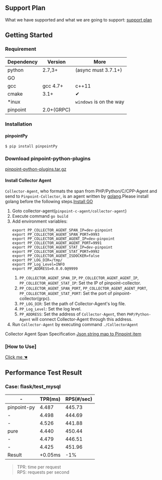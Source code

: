 ﻿## Support Plan
What we have supported and what we are going to support: [support plan](SupportPlan.md)

## Getting Started

### Requirement

Dependency| Version| More
---|----|---
python |2.7,3+ | (async must 3.7.1+)
GO | | 
gcc|gcc 4.7+| c++11
cmake| 3.1+| ✔
*inux|  | `windows` is on the way
pinpoint| 2.0+(GRPC)|

### Installation

#### pinpointPy 

```shell
$ pip install pinpointPy
```
### Download pinpoint-python-plugins

[pinpoint-python-plugins.tar.gz](https://github.com/pinpoint-apm/pinpoint-c-agent/releases/download/v0.4.0/pinpoint-py-v0.4.0.zip)

#### Install Collector Agent
`Collector-Agent`, who formats the span from PHP/Python/C/CPP-Agent and send to `Pinpoint-Collector`, is an agent written by [golang](https://golang.google.cn/).Please install golang before the following steps.[Install GO](https://golang.google.cn/doc/install)

1. Goto collector-agent(`pinpoint-c-agent/collector-agent`)
2. Execute command `go build`
3. Add environment variables:
    ```
    export PP_COLLECTOR_AGENT_SPAN_IP=dev-pinpoint
    export PP_COLLECTOR_AGENT_SPAN_PORT=9993
    export PP_COLLECTOR_AGENT_AGENT_IP=dev-pinpoint
    export PP_COLLECTOR_AGENT_AGENT_PORT=9991
    export PP_COLLECTOR_AGENT_STAT_IP=dev-pinpoint
    export PP_COLLECTOR_AGENT_STAT_PORT=9992
    export PP_COLLECTOR_AGENT_ISDOCKER=false
    export PP_LOG_DIR=/tmp/
    export PP_Log_Level=INFO
    export PP_ADDRESS=0.0.0.0@9999
    ```
    1. `PP_COLLECTOR_AGENT_SPAN_IP`, `PP_COLLECTOR_AGENT_AGENT_IP`, `PP_COLLECTOR_AGENT_STAT_IP`: Set the IP of pinpoint-collector.
    2. `PP_COLLECTOR_AGENT_SPAN_PORT`, `PP_COLLECTOR_AGENT_AGENT_PORT`, `PP_COLLECTOR_AGENT_STAT_PORT`: Set the port of pinpoint-collector(grpc).
    3. `PP_LOG_DIR`: Set the path of Collector-Agent's log file.
    4. `PP_Log_Level`: Set the log level.
    5. `PP_ADDRESS`: Set the address of `Collector-Agent`, then `PHP/Python-Agent` will connect Collector-Agent through this address.
4. Run `Collector-Agent` by executing command `./CollectorAgent`
   
  Collector Agent Span Specification
  [Json string map to Pinpoint item](../API/collector-agent/Readme.md)

### [How to Use]
[Click me ☚](../../plugins/PY/Readme.md)


## Performance Test Result

### Case: flask/test_mysql

-|TPR(ms)|RPS(#/sec)
----|-----|----
pinpoint-py|4.487|445.73|
-|4.498 |444.69
-|4.526 |441.88
pure|4.440|450.44
-|4.479|446.51
-|4.425|451.96
Result|+0.05ms|-1%

> TPR: time per request         
> RPS: requests per second